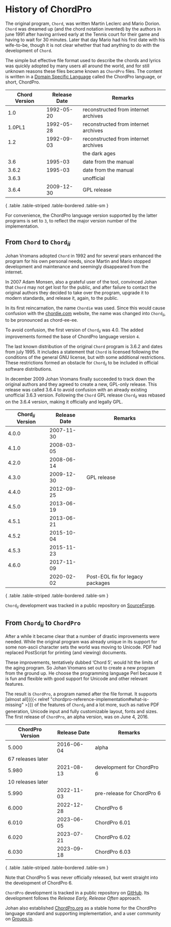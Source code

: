 # History of ChordPro

The original program, `Chord`, was written
Martin Leclerc and Mario Dorion.
`Chord` was dreamed up (and the chord notation
invented) by the authors in june 1991 after having arrived early at
the Tennis court for their game and having to wait for 30 minutes.
Later that day Mario had his first date with his wife-to-be, though it
is not clear whether that had anything to do with the development of
`Chord`.

The simple but effective file format used to describe the chords and
lyrics was quickly adopted by many users all around the world, and for
still unknown reasons these files became known as `ChordPro` files.
The content is written in a [Domain Specific Language](https://en.wikipedia.org/wiki/Domain-specific_language) called the
ChordPro language, or short, ChordPro.

| Chord Version | Release Date | Remarks                              |
|---------------|--------------|--------------------------------------|
| 1.0           | 1992-05-20   | reconstructed from internet archives |
| 1.0PL1        | 1992-05-28   | reconstructed from internet archives |
| 1.2           | 1992-09-03   | reconstructed from internet archives |
|               |              | the dark ages                        |
| 3.6           | 1995-03      | date from the manual                 |
| 3.6.2         | 1995-03      | date from the manual                 |
| 3.6.3         |              | unofficial                           |
| 3.6.4         | 2009-12-30   | GPL release                          |
{ .table .table-striped .table-bordered .table-sm }

For convenience, the ChordPro language version supported by the latter
programs is set to `3`, to reflect the major version number of the
implementation.

## From `Chord` to `Chord`<sub><i>ii</i></sub>

Johan Vromans adopted `Chord` in 1992 and for several
years enhanced the program for his own personal needs,
since Martin and Mario stopped development and maintenance
and seemingly disappeared from the internet.

In 2007 Adam Monsen, also a grateful user of the tool, convinced
Johan that `Chord` may not get lost for the public, and after failure
to contact the original authors they decided to take over the program,
upgrade it to modern standards, and release it, again, to the
public. 

In its first reincarnation, the name `Chordie` was used.
Since this would cause confusion with the [chordie.com](https://www.chordie.com) website,
the name was changed into `Chord`<sub><i>ii</i></sub>,
to be pronounced as chord-ee-ee.

To avoid confusion, the first version of `Chord`<sub><i>ii</i></sub> was 4.0.
The added improvements formed the base of ChordPro language version `4`.

The last known distribution of the original `Chord`
program is 3.6.2 and dates from july 1995. It includes a statement
that `Chord` is licensed following the conditions of the
general GNU license, but with some additional restrictions. These
restrictions formed an obstacle for
`Chord`<sub><i>ii</i></sub> to be included in official
software distributions.

In december 2009 Johan Vromans finally succeeded to track down the
original authors and they agreed to create a new, GPL-only release.
This release was called 3.6.4 to avoid confusion with an already
existing unofficial 3.6.3 version. Following the `Chord` GPL release
`Chord`<sub><i>ii</i></sub> was rebased on the 3.6.4 version, making
it officially and legally GPL.

| Chord<sub><i>ii</i></sub> Version | Release Date | Remarks      |
|---------------|--------------|----------------------------------|
| 4.0.0         | 2007-11-30   |                                  |
| 4.1.0         | 2008-03-05   |                                  |
| 4.2.0         | 2008-06-14   |                                  |
| 4.3.0         | 2009-12-30   | GPL release                      |
| 4.4.0         | 2012-09-25   |                                  |
| 4.5.0         | 2013-06-19   |                                  |
| 4.5.1         | 2013-06-21   |                                  |
| 4.5.2         | 2015-10-04   |                                  |
| 4.5.3         | 2015-11-23   |                                  |
| 4.6.0         | 2017-11-09   |                                  |
|               | 2020-02-02   | Post-EOL fix for legacy packages |
{ .table .table-striped .table-bordered .table-sm }

`Chord`<sub><i>ii</i></sub> development was tracked in a public repository on
[SourceForge](https://sourceforge.net/projects/chordii).


## From `Chord`<sub><i>ii</i></sub> to `ChordPro`

After a while it became clear that a number of drastic
improvements were needed. While the original program was already
unique in its support for some non-ascii character sets the world was
moving to Unicode. PDF had replaced PostScript for printing (and
viewing) documents.

These improvements, tentatively dubbed ‘Chord 5’,
would hit the limits of the aging program.
So Johan Vromans set out to create a new program from the ground up.
He choose the programming language Perl because it is fun and flexible
with good support for Unicode and other relevant features.

The result is `ChordPro`, a program named after the file format.
It supports [almost all]({{< relref "chordpro-reference-implementation#what-is-missing" >}}) of the features of `Chord`<sub><i>ii</i></sub> and a lot more,
such as native PDF generation, Unicode input and fully customizable layout, fonts and sizes.
The first release of `ChordPro`, an alpha version, was on June 4, 2016. 

| ChordPro Version  | Release Date | Remarks                    |
|-------------------|--------------|----------------------------|
| 5.000             | 2016-06-04   | alpha                      |
| 67 releases later |              |                            |
| 5.980             | 2021-08-13   | development for ChordPro 6 |
| 10 releases later |              |                            |
| 5.990             | 2022-11-03   | pre-release for ChordPro 6 |
| 6.000             | 2022-12-28   | ChordPro 6                 |
| 6.010             | 2023-06-05   | ChordPro 6.01              |
| 6.020             | 2023-07-21   | ChordPro 6.02              |
| 6.030             | 2023-09-18   | ChordPro 6.03              |
{ .table .table-striped .table-bordered .table-sm }

Note that ChordPro 5 was never officially released, but went straight
into the development of ChordPro 6.

`ChordPro` development is tracked in a public repository on
[GitHub](https://github.com/chordpro/chordpro).
Its development follows the _Release Early, Release Often_ approach.
 
Johan also established [ChordPro.org](https://www.chordpro.org) as
a stable home for the ChordPro language standard and supporting
implementation, and a user community on [Groups.io](https://groups.io/g/ChordPro).
